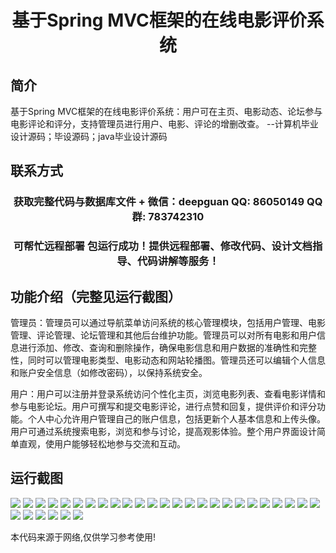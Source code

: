 <p><h1 align="center">基于Spring MVC框架的在线电影评价系统</h1></p>

## 简介
基于Spring MVC框架的在线电影评价系统：用户可在主页、电影动态、论坛参与电影评论和评分，支持管理员进行用户、电影、评论的增删改查。    --计算机毕业设计源码；毕设源码；java毕业设计源码


## 联系方式
<p><h3 align="center">获取完整代码与数据库文件 + 微信：deepguan QQ: 86050149 QQ群: 783742310</h3></p>
<p><h3 align="center">可帮忙远程部署 包运行成功！提供远程部署、修改代码、设计文档指导、代码讲解等服务！</h3></p>

## 功能介绍（完整见运行截图）
管理员：管理员可以通过导航菜单访问系统的核心管理模块，包括用户管理、电影管理、评论管理、论坛管理和其他后台维护功能。管理员可以对所有电影和用户信息进行添加、修改、查询和删除操作，确保电影信息和用户数据的准确性和完整性，同时可以管理电影类型、电影动态和网站轮播图。管理员还可以编辑个人信息和账户安全信息（如修改密码），以保持系统安全。

用户：用户可以注册并登录系统访问个性化主页，浏览电影列表、查看电影详情和参与电影论坛。用户可撰写和提交电影评论，进行点赞和回复，提供评价和评分功能。个人中心允许用户管理自己的账户信息，包括更新个人基本信息和上传头像。用户可通过系统搜索电影，浏览和参与讨论，提高观影体验。整个用户界面设计简单直观，使用户能够轻松地参与交流和互动。


## 运行截图
![](https://bs-1329754181.cos.ap-shanghai.myqcloud.com/ssm/onlineMovieReviewSystem/img/001.jpg)
![](https://bs-1329754181.cos.ap-shanghai.myqcloud.com/ssm/onlineMovieReviewSystem/img/002.jpg)
![](https://bs-1329754181.cos.ap-shanghai.myqcloud.com/ssm/onlineMovieReviewSystem/img/003.jpg)
![](https://bs-1329754181.cos.ap-shanghai.myqcloud.com/ssm/onlineMovieReviewSystem/img/004.jpg)
![](https://bs-1329754181.cos.ap-shanghai.myqcloud.com/ssm/onlineMovieReviewSystem/img/005.jpg)
![](https://bs-1329754181.cos.ap-shanghai.myqcloud.com/ssm/onlineMovieReviewSystem/img/006.jpg)
![](https://bs-1329754181.cos.ap-shanghai.myqcloud.com/ssm/onlineMovieReviewSystem/img/007.jpg)
![](https://bs-1329754181.cos.ap-shanghai.myqcloud.com/ssm/onlineMovieReviewSystem/img/008.jpg)
![](https://bs-1329754181.cos.ap-shanghai.myqcloud.com/ssm/onlineMovieReviewSystem/img/009.jpg)
![](https://bs-1329754181.cos.ap-shanghai.myqcloud.com/ssm/onlineMovieReviewSystem/img/010.jpg)
![](https://bs-1329754181.cos.ap-shanghai.myqcloud.com/ssm/onlineMovieReviewSystem/img/011.jpg)
![](https://bs-1329754181.cos.ap-shanghai.myqcloud.com/ssm/onlineMovieReviewSystem/img/012.jpg)
![](https://bs-1329754181.cos.ap-shanghai.myqcloud.com/ssm/onlineMovieReviewSystem/img/013.jpg)
![](https://bs-1329754181.cos.ap-shanghai.myqcloud.com/ssm/onlineMovieReviewSystem/img/014.jpg)
![](https://bs-1329754181.cos.ap-shanghai.myqcloud.com/ssm/onlineMovieReviewSystem/img/015.jpg)
![](https://bs-1329754181.cos.ap-shanghai.myqcloud.com/ssm/onlineMovieReviewSystem/img/016.jpg)
![](https://bs-1329754181.cos.ap-shanghai.myqcloud.com/ssm/onlineMovieReviewSystem/img/017.jpg)
![](https://bs-1329754181.cos.ap-shanghai.myqcloud.com/ssm/onlineMovieReviewSystem/img/018.jpg)
![](https://bs-1329754181.cos.ap-shanghai.myqcloud.com/ssm/onlineMovieReviewSystem/img/019.jpg)
![](https://bs-1329754181.cos.ap-shanghai.myqcloud.com/ssm/onlineMovieReviewSystem/img/020.jpg)
![](https://bs-1329754181.cos.ap-shanghai.myqcloud.com/ssm/onlineMovieReviewSystem/img/021.jpg)
![](https://bs-1329754181.cos.ap-shanghai.myqcloud.com/ssm/onlineMovieReviewSystem/img/022.jpg)
![](https://bs-1329754181.cos.ap-shanghai.myqcloud.com/ssm/onlineMovieReviewSystem/img/023.jpg)
![](https://bs-1329754181.cos.ap-shanghai.myqcloud.com/ssm/onlineMovieReviewSystem/img/024.jpg)
![](https://bs-1329754181.cos.ap-shanghai.myqcloud.com/ssm/onlineMovieReviewSystem/img/025.jpg)
![](https://bs-1329754181.cos.ap-shanghai.myqcloud.com/ssm/onlineMovieReviewSystem/img/026.jpg)
![](https://bs-1329754181.cos.ap-shanghai.myqcloud.com/ssm/onlineMovieReviewSystem/img/027.jpg)
![](https://bs-1329754181.cos.ap-shanghai.myqcloud.com/ssm/onlineMovieReviewSystem/img/028.jpg)
![](https://bs-1329754181.cos.ap-shanghai.myqcloud.com/ssm/onlineMovieReviewSystem/img/029.jpg)
![](https://bs-1329754181.cos.ap-shanghai.myqcloud.com/ssm/onlineMovieReviewSystem/img/030.jpg)
![](https://bs-1329754181.cos.ap-shanghai.myqcloud.com/ssm/onlineMovieReviewSystem/img/031.jpg)

<p>本代码来源于网络,仅供学习参考使用!</p>
